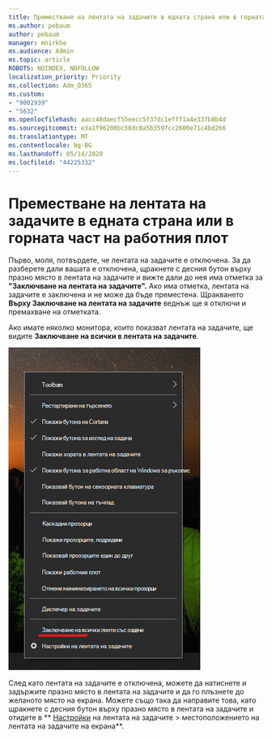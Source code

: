 ```yaml
---
title: Преместване на лентата на задачите в едната страна или в горната част на работния плот
ms.author: pebaum
author: pebaum
manager: mnirkhe
ms.audience: Admin
ms.topic: article
ROBOTS: NOINDEX, NOFOLLOW
localization_priority: Priority
ms.collection: Adm_O365
ms.custom:
- "9002939"
- "5632"
ms.openlocfilehash: aacc48daecf55eecc5f37dc1efff1a4e337b8b4d
ms.sourcegitcommit: e3a1f96200bc58dc8a5b3597cc2600e71c4bd266
ms.translationtype: MT
ms.contentlocale: bg-BG
ms.lasthandoff: 05/14/2020
ms.locfileid: "44225332"
---
```

# <a name="move-the-taskbar-to-either-side-or-the-top-of-your-desktop"></a>Преместване на лентата на задачите в едната страна или в горната част на работния плот

Първо, моля, потвърдете, че лентата на задачите е отключена. За да разберете дали вашата е отключена, щракнете с десния бутон върху празно място в лентата на задачите и вижте дали до нея има отметка за **"Заключване на лентата на задачите".** Ако има отметка, лентата на задачите е заключена и не може да бъде преместена. Щракването **Върху Заключване на лентата на задачите** веднъж ще я отключи и премахване на отметката.

Ако имате няколко монитора, които показват лентата на задачите, ще видите **Заключване на всички в лентата на задачите**.

![Заключи всички ленти със задачи](media/lock-all-taskbars.png)

След като лентата на задачите е отключена, можете да натиснете и задържите празно място в лентата на задачите и да го плъзнете до желаното място на екрана. Можете също така да направите това, като щракнете с десния бутон върху празно място в лентата на задачите и отидете в ** [Настройки](ms-settings:taskbar?activationSource=GetHelp) на лентата на задачите > местоположението на лентата на задачите на екрана**.
